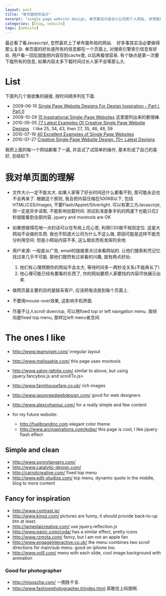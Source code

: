 ```yaml
---
layout: post
title: "单页面网页设计"
excerpt: "single page website design, 单页面设计适合小公司和个人网站, 非常能体现你的不同点. "
categories: [blog, website]
tags: [website]
---
```



最近看了看Javascript, 忽然喜欢上了单布面布局的网站.　好多事其实没必要做得那么复杂. 单页面的好处是所有的信息都在一个页面上, 对搜索引擎索引信息有好处. 用户看一回后就能把内容存到cache里, 以后再看很容易. 有个缺点是第一次要下载所有的信息, 如果内容太多下载时间过长人家不会等那么久. 

List
=======
下面列几个我收集的链接, 按时间顺序列在下面.　

 * 2009-06-10 <a href="http://www.instantshift.com/2009/06/10/88-single-page-website-designs-for-design-inspiration/">Single Page Website Designs For Design Inspiration – Part I</a>, <a href="http://www.instantshift.com/2010/03/04/70-fresh-and-inspirational-single-page-website-designs/">Part II</a>
 * 2009-10-29 [15 Inspirational Single-Page Websites](http://www.webdo.me/examples-of-single-page-websites/) 这里面列出来的都很棒.　
 * 2010-05-05 [77 Latest Examples Of Creative Single Page Website Designs](http://www.instantshift.com/2010/05/05/77-latest-examples-of-creative-single-page-website-designs/)　I like 25, 34, 43, then 27, 35, 46, 48, 59
 * 2010-07-19 [40 Excellent Examples of Single Page Websites](http://webdesignledger.com/inspiration/40-excellent-examples-of-single-page-websites)
 * 2010-07-27 [Creative Single Page Website Design: 70+ Latest Designs](http://www.instantshift.com/2010/07/27/creative-single-page-website-design-70-latest-designs/)

我把上面的每一个网站都看了一遍, 并且试了试简单的操作, 基本形成了自己的喜好, 总结如下.

我对单页面的理解
=================
 * 文件大小一定不能太大. 如果人家等了好长时间还什么都看不到, 那可能永远也不会再来了. 根据这个原则, 我会把内容压缩在500KB以下, 包括HTML/CSS/Images, 不要Flash/Applet/Silverlight. 可以有第三方Javascirpt, 但一定是异步读取, 不能影响加载时间. 测试标准是象手机的网速下也能只花2秒就能看到全部内容.
    jquery and mootools are OK
 * 如果想做得花哨一点的话可以在布局上花心思, 利用CSS做不规则定位. 这是大网站不会做的东西. 我也不知道大公司为什么不这么做, 原因可能是这样不能充分利用空间. 但是小网站内容不多, 这么做反而有发挥的余地.
 * 用户来源: 一般是从广告, email的链接里点过来看网站的. 让他们搜索和凭记忆找过来几乎不可能. 那他们既然有过来看的兴趣, 就有两点好处:

    1. 他们有心理预期你的网站不会太大, 等待时间多一两秒没关系(不能再长了)
    2. 他心理可能已经有要看的东西了, 你的网站要把人家要找的内容尽快展示出来. 

 * 做网页最主要的目的是联系客户, 应该把电话放到每个页面上. 
 * 不要用mouse-over效果, 这影响手机界面.
 * 尽量不让人scroll down/up, 可以用fixed top or left navigation menu. 我倾向是fixed top menu, 那样比left menu省空间. 

The ones I like
================
 * <http://www.teamviget.com/> irregular layout
 * <http://www.melissahie.com/> this page uses mootools
 * <http://www.salon-lafolie.com/> similar to above, but using jquery.fancybox.js and scrollTo.js>
 * <http://www.farmhousefare.co.uk/> rich images
 * <http://www.jasonreedwebdesign.com/> good for web designers
 * <http://www.alexcohaniuc.com/> for a really simple and few content
 * for my future website:

     * <http://fuelbrandinc.com> elegant color theme
     * <http://www.arcinspirations.com/kobe/> this page is cool, I like jquery flash effect

Simple and clean
-------------------
 * <http://www.sonnylangers.com/>
 * <http://www.catalytic-design.com/>
 * <http://carrotcreative.com/> fixed top menu
 * <http://www.edit-studios.com/> 
    top menu, dynamic quote in the middle, blog to more content

Fancy for inspiration
-----------------------
 * <http://www.contrast.ie/>
 * <http://www.kinoz.com/> pictures are funny, it should provide back-to-up btn at least.
 * <http://jameslaicreative.com/> use jquery.reflection.js
 * <http://www.panic.com/coda/> has a similar effect, pretty icons
 * <http://www.rzmota.com/> fancy, but I am not an apple fan
 * <http://www.engageinteractive.co.uk/> the menu combines two scroll directions for main/sub menu. good on iphone too.
 * <http://www.volll.com/> menu with each slide, cool image background with animation

### Good for photographer 
 * <http://missscha.com/> 一图胜千言. 
 * <http://www.fashionphotographer.it/index.html> 真敢往上码图啊.

